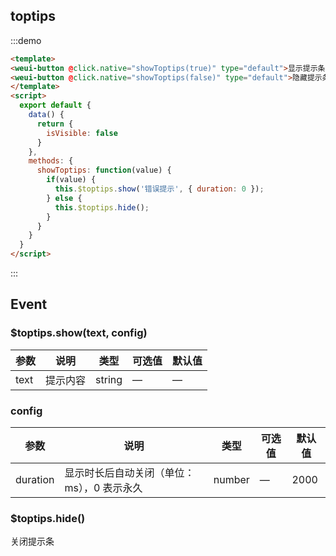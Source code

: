 ## toptips

:::demo

```html
<template>
<weui-button @click.native="showToptips(true)" type="default">显示提示条</weui-button>
<weui-button @click.native="showToptips(false)" type="default">隐藏提示条</weui-button>
</template>
<script>
  export default {
    data() {
      return {
        isVisible: false
      }
    },
    methods: {
      showToptips: function(value) {
        if(value) {
          this.$toptips.show('错误提示', { duration: 0 });
        } else {
          this.$toptips.hide();
        }
      }
    }
  }
</script>
```

:::

## Event

### $toptips.show(text, config)

| 参数 | 说明     | 类型   | 可选值 | 默认值 |
| ---- | -------- | ------ | ------ | ------ |
| text | 提示内容 | string | —      | —      |

### config

| 参数     | 说明                                       | 类型   | 可选值 | 默认值 |
| -------- | ------------------------------------------ | ------ | ------ | ------ |
| duration | 显示时长后自动关闭（单位：ms），0 表示永久 | number | —      | 2000   |

### $toptips.hide()

关闭提示条